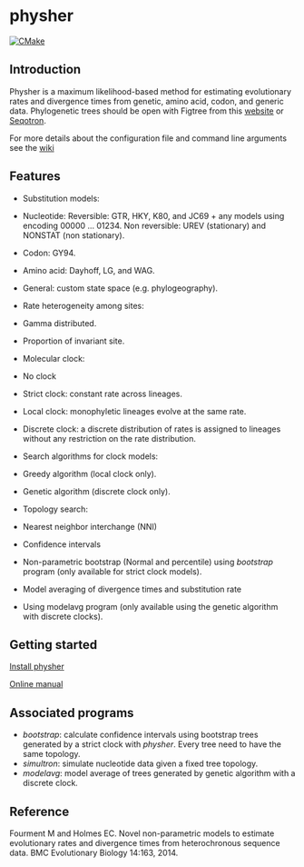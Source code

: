 physher
=======

[![CMake](https://github.com/4ment/physher/actions/workflows/cmake.yml/badge.svg)](https://github.com/4ment/physher/actions/workflows/cmake.yml)

Introduction
------------

Physher is a maximum likelihood-based method for estimating evolutionary rates and divergence times from genetic, amino acid, codon, and generic data. Phylogenetic trees should be open with Figtree from this  [website](http://tree.bio.ed.ac.uk/software/figtree/) or [Seqotron](https://github.com/4ment/seqotron/).

For more details about the configuration file and command line arguments see the [wiki](https://github.com/4ment/physher/wiki/Usage)


Features
--------

 * Substitution models:
  * Nucleotide: Reversible: GTR, HKY, K80, and JC69 + any models using encoding 00000 ... 01234. Non reversible:  UREV (stationary) and NONSTAT (non stationary).
  * Codon: GY94.
  * Amino acid: Dayhoff, LG, and WAG.
  * General: custom state space (e.g. phylogeography).

 * Rate heterogeneity among sites:
  * Gamma distributed.
  * Proportion of invariant site.

 * Molecular clock:
  * No clock
  * Strict clock: constant rate across lineages.
  * Local clock: monophyletic lineages evolve at the same rate.
  * Discrete clock: a discrete distribution of rates is assigned to lineages without any restriction on the rate distribution.
 
 * Search algorithms for clock models:
  * Greedy algorithm (local clock only).
  * Genetic algorithm (discrete clock only).
 
 * Topology search:
  * Nearest neighbor interchange (NNI)

 * Confidence intervals
  * Non-parametric bootstrap (Normal and percentile) using _bootstrap_ program (only available for strict clock models).

 * Model averaging of divergence times and substitution rate
  * Using modelavg program (only available using the genetic algorithm with discrete clocks).


Getting started
---------------

[Install physher](https://github.com/4ment/physher/wiki/Install)

[Online manual](https://github.com/4ment/physher/wiki/Usage)


Associated programs
-------------------------

 * _bootstrap_: calculate confidence intervals using bootstrap trees generated by a strict clock with _physher_. Every tree need to have the same topology.
 * _simultron_: simulate nucleotide data given a fixed tree topology.
 * _modelavg_: model average of trees generated by genetic algorithm with a discrete clock.


Reference
---------

Fourment M and Holmes EC. Novel non-parametric models to estimate evolutionary rates and divergence times from heterochronous sequence data. BMC Evolutionary Biology 14:163, 2014.
